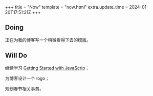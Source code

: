 +++
title = "Now"
template = "now.html"
extra.update_time = 2024-01-20T17:51:21Z
+++

## Doing

正在为我的博客写一个稍微看得下去的模版。

## Will Do

继续学习 [Getting Started with JavaScrip](https://frontendmasters.com/courses/getting-started-javascript-v2/)；

为博客设计一个 logo；

规划春节相关事务。
